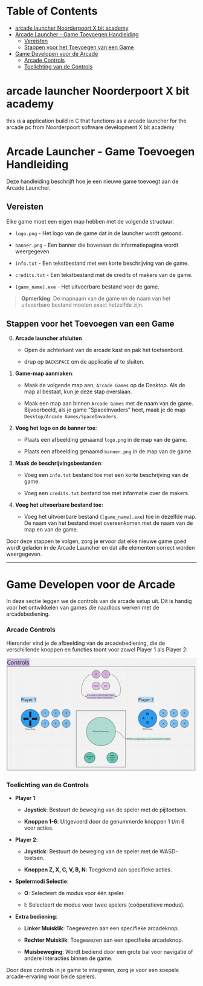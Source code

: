 # Table of Contents

- [arcade launcher Noorderpoort X bit academy](#arcade-launcher-noorderpoort-x-bit-academy)
- [Arcade Launcher - Game Toevoegen Handleiding](#arcade-launcher---game-toevoegen-handleiding)
  - [Vereisten](#vereisten)
  - [Stappen voor het Toevoegen van een Game](#stappen-voor-het-toevoegen-van-een-game)
- [Game Developen voor de Arcade](#game-developen-voor-de-arcade)
    - [Arcade Controls](#arcade-controls)
    - [Toelichting van de Controls](#toelichting-van-de-controls)


# arcade launcher Noorderpoort X bit academy

 this is a application build in C that functions as a arcade launcher for the arcade pc from Noorderpoort software development X bit academy



# Arcade Launcher - Game Toevoegen Handleiding



Deze handleiding beschrijft hoe je een nieuwe game toevoegt aan de Arcade Launcher.



## Vereisten



Elke game moet een eigen map hebben met de volgende structuur:



- `logo.png` - Het logo van de game dat in de launcher wordt getoond.

- `banner.png` - Een banner die bovenaan de informatiepagina wordt weergegeven.

- `info.txt` - Een tekstbestand met een korte beschrijving van de game.

- `credits.txt` - Een tekstbestand met de credits of makers van de game.

- `[game_name].exe` - Het uitvoerbare bestand voor de game.



> **Opmerking**: De mapnaam van de game en de naam van het uitvoerbare bestand moeten exact hetzelfde zijn.



## Stappen voor het Toevoegen van een Game





0. **Arcade launcher afsluiten**



    - Open de achterkant van de arcade kast en pak het toetsenbord.

    - drup op `BACKSPACE` om de applicatie af te sluiten.



1. **Game-map aanmaken**:  

   - Maak de volgende map aan; `Arcade Games` op de Desktop. Als de map al bestaat, kun je deze stap overslaan.

   - Maak een map aan binnen `Arcade Games` met de naam van de game. Bijvoorbeeld, als je game "SpaceInvaders" heet, maak je de map `Desktop/Arcade Games/SpaceInvaders`.



2. **Voeg het logo en de banner toe**:  

   - Plaats een afbeelding genaamd `logo.png` in de map van de game.

   - Plaats een afbeelding genaamd `banner.png` in de map van de game.



3. **Maak de beschrijvingsbestanden**:  

   - Voeg een `info.txt` bestand toe met een korte beschrijving van de game.

   - Voeg een `credits.txt` bestand toe met informatie over de makers.



4. **Voeg het uitvoerbare bestand toe**:  

   - Voeg het uitvoerbare bestand (`[game_name].exe`) toe in dezelfde map. De naam van het bestand moet overeenkomen met de naam van de map en van de game.



Door deze stappen te volgen, zorg je ervoor dat elke nieuwe game goed wordt geladen in de Arcade Launcher en dat alle elementen correct worden weergegeven.



---



# Game Developen voor de Arcade



In deze sectie leggen we de controls van de arcade setup uit. Dit is handig voor het ontwikkelen van games die naadloos werken met de arcadebediening.



### Arcade Controls



Hieronder vind je de afbeelding van de arcadebediening, die de verschillende knoppen en functies toont voor zowel Player 1 als Player 2:



![Arcade Controls](./README%20src/control%20sceme.png)



### Toelichting van de Controls



- **Player 1**:

  - **Joystick**: Bestuurt de beweging van de speler met de pijltoetsen.

  - **Knoppen 1-6**: Uitgevoerd door de genummerde knoppen 1 t/m 6 voor acties.

  

- **Player 2**:

  - **Joystick**: Bestuurt de beweging van de speler met de WASD-toetsen.

  - **Knoppen Z, X, C, V, B, N**: Toegekend aan specifieke acties.



- **Spelermodi Selectie**:

  - **O**: Selecteert de modus voor één speler.

  - **I**: Selecteert de modus voor twee spelers (coöperatieve modus).



- **Extra bediening**:

  - **Linker Muisklik**: Toegewezen aan een specifieke arcadeknop.

  - **Rechter Muisklik**: Toegewezen aan een specifieke arcadeknop.

  - **Muisbeweging**: Wordt bediend door een grote bal voor navigatie of andere interacties binnen de game.



Door deze controls in je game te integreren, zorg je voor een soepele arcade-ervaring voor beide spelers.



